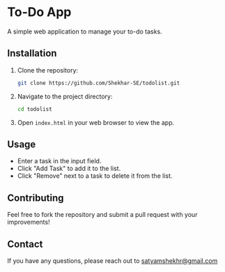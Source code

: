 # To-Do App

A simple web application to manage your to-do tasks.

## Installation

1. Clone the repository:
   ```bash
   git clone https://github.com/Shekhar-SE/todolist.git
   ```
2. Navigate to the project directory:
   ```bash
   cd todolist
   ```
3. Open `index.html` in your web browser to view the app.

## Usage

- Enter a task in the input field.
- Click "Add Task" to add it to the list.
- Click "Remove" next to a task to delete it from the list.

## Contributing

Feel free to fork the repository and submit a pull request with your improvements!

## Contact

If you have any questions, please reach out to satyamshekhr@gmail.com
